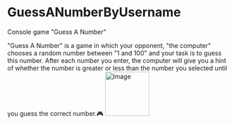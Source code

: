 # GuessANumberByUsername
Console game "Guess A Number"

"Guess A Number" is a game in which your opponent, "the computer" chooses a random number between "1 and 100" and your task is to guess this number. After each number you enter, the computer will give you a hint of whether the number is greater or less than the number you selected until you guess the correct number.🎮
<img alt="Image" width="100px" scr="5fb6d011e3a97.jpg"/>
